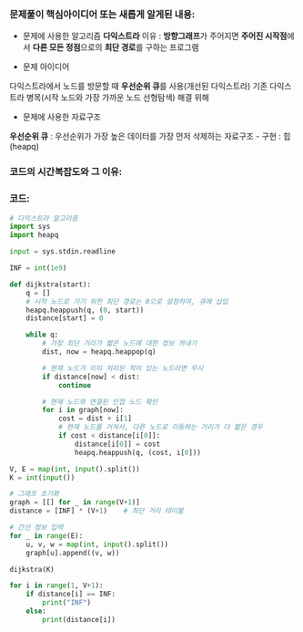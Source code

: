 ### 문제풀이 핵심아이디어 또는 새롭게 알게된 내용:
- 문제에 사용한 알고리즘
**다익스트라**
    이유 : **방향그래프**가 주어지면 **주어진 시작점**에서 **다른 모든 정점**으로의 **최단 경로**를 구하는 프로그램

- 문제 아이디어

다익스트라에서 노드를 방문할 때 **우선순위 큐**를 사용(개선된 다익스트라)
    기존 다익스트라 병목(시작 노드와 가장 가까운 노드 선형탐색) 해결 위해

- 문제에 사용한 자료구조

**우선순위 큐** : 우선순위가 가장 높은 데이터를 가장 먼저 삭제하는 자료구조
    - 구현 : 힙(heapq)
 
### 코드의 시간복잡도와 그 이유:



### 코드:
```python
# 다익스트라 알고리즘
import sys
import heapq

input = sys.stdin.readline

INF = int(1e9)

def dijkstra(start):
    q = []
    # 시작 노드로 가기 위한 최단 경로는 0으로 설정하여, 큐에 삽입
    heapq.heappush(q, (0, start))
    distance[start] = 0

    while q:
        # 가장 최단 거리가 짧은 노드에 대한 정보 꺼내기
        dist, now = heapq.heappop(q)

        # 현재 노드가 이미 처리된 적이 있는 노드라면 무시
        if distance[now] < dist:
            continue

        # 현재 노드와 연결된 인접 노드 확인
        for i in graph[now]:
            cost = dist + i[1]
            # 현재 노드를 거쳐서, 다른 노드로 이동하는 거리가 더 짧은 경우
            if cost < distance[i[0]]:
                distance[i[0]] = cost
                heapq.heappush(q, (cost, i[0]))

V, E = map(int, input().split())
K = int(input())

# 그래프 초기화
graph = [[] for _ in range(V+1)]
distance = [INF] * (V+1)    # 최단 거리 테이블

# 간선 정보 입력
for _ in range(E):
    u, v, w = map(int, input().split())
    graph[u].append((v, w))

dijkstra(K)

for i in range(1, V+1):
    if distance[i] == INF:
        print("INF")
    else:
        print(distance[i])
```